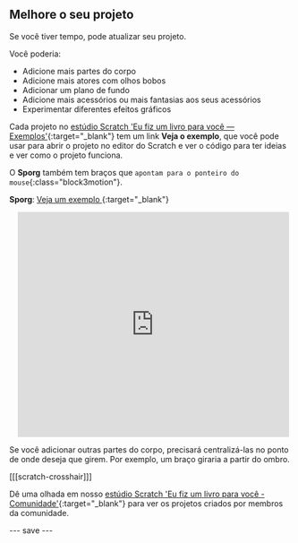 ## Melhore o seu projeto

Se você tiver tempo, pode atualizar seu projeto.

Você poderia:
- Adicione mais partes do corpo
- Adicione mais atores com olhos bobos
- Adicionar um plano de fundo
- Adicione mais acessórios ou mais fantasias aos seus acessórios
- Experimentar diferentes efeitos gráficos

Cada projeto no [estúdio Scratch 'Eu fiz um livro para você — Exemplos'](https://scratch.mit.edu/studios/29029028){:target="_blank"} tem um link **Veja o exemplo**, que você pode usar para abrir o projeto no editor do Scratch e ver o código para ter ideias e ver como o projeto funciona.

O **Sporg** também tem braços que `apontam para o ponteiro do mouse`{:class="block3motion"}.

**Sporg**: [Veja um exemplo ](https://scratch.mit.edu/projects/623758437/editor){:target="_blank"}
<div class="scratch-preview" style="margin-left: 15px;">
  <iframe allowtransparency="true" width="485" height="402" src="https://scratch.mit.edu/projects/embed/623758437/?autostart=false" frameborder="0"></iframe>
</div>

Se você adicionar outras partes do corpo, precisará centralizá-las no ponto de onde deseja que girem. Por exemplo, um braço giraria a partir do ombro.

[[[scratch-crosshair]]]

Dê uma olhada em nosso [estúdio Scratch 'Eu fiz um livro para você - Comunidade'](https://scratch.mit.edu/studios/29120534){:target="_blank"} para ver os projetos criados por membros da comunidade.

--- save ---
